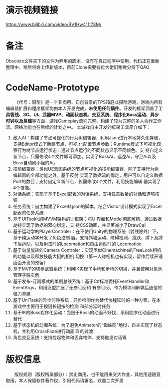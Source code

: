 # 演示视频链接
https://www.bilibili.com/video/BV1Hw411t78M/
# 备注
Obsolete文件夹下的文件为弃用的脚本，没有在真正程序中使用，代码正在重新整理中，稍后将会上传新版本，目前Clone需要各位大佬们稍微分辨下QAQ
# CodeName-Prototype
&emsp;&emsp;《代号：原型》是一个非商用、自创背景的TPS箱庭式探险游戏，游戏内所有编辑器扩展和程序框架均由本人开发完成，**未使用任何插件**。开发的框架涵盖了**工具管线、3C、UI、武器MVP、动画状态机、交互系统、程序化Boss运动、异步时钟以及基建**等方面，游戏Gameplay流程完整、构建了较为完整的多人协作工作流。网络功能也在后续的计划之中。
本游戏自主开发的框架工具简介如下：
1. 敌人AI：构建了节点可视化的行为树编辑器，利用Json进行本地持久化存储，支持Editor模式下新建节点，可视
化配置节点参数；Runtime模式下可视化观察行为树节点运行状态：通过节点运行的不同状态显示不同颜色。支
持自定义新节点，只需修改4个文件即可添加。实现了BossAi，巡逻Ai，守卫Ai以及Boss自动刷小怪的Ai。
2. 技能编辑器：类似UE蓝图系统的节点可视化的技能编辑器，除了支持行为树编辑器的全部功能之外，基于反射
实现了数据流的绑定，用户可以自定义数据Port的数目；支持自定义新节点，仅需修改4个文件。利用技能编辑
器实现了4个技能。
3. 对话系统：实现了基于Excel配表的对话系统，支持任意数量的对话和选项按钮
4. 任务系统：自主构建了Excel转json的脚本，结合Visitor设计模式实现了Excel配表的任务系统
5. 基于UITookit的MVVM架构的UI框架：将UI界面和Model彻底解耦，通过数据劫持实现了数据的双向绑定，支
持CSS动画，并显著减小了DrawCall
6. 基于运动学的PlayerControler：在不使用Unity的物理系统（射线除外）下，基于纯运动学开发了角色控制
器。支持斜坡运动、障碍检测、跳跃、蹲下及蹲下后运动，以及射击时的Locomotion和自由运动时的
Locomotion
7. 基于向量旋转的Camera Controler：实现类似Cinemachine的FreeLook相机的功能以及释放技能大招的相机
切换（第一人称相机也有实现，留作后续开镜画面开发的预留）
8. 基于MVP的切枪武器系统：利用IK实现了手枪和步枪的切换，并且使用对象池管理子弹实例
9. 基于发布-订阅模式的单例总线系统：基于C#标准委托EventHandler和EventArgs，利用泛型扩展了无参订阅和
有参订阅，作为模块间解耦后通信的强力基建
10. 基于UniTask的异步时钟系统：异步检测作为替代协程延时的一种方案，在本游戏中主要用于按键长短按的检测
和部分延时任务
11. 基于IK的Boss程序化运动：受限于Boss的动画不好找，采用程序化动画进行替代
12. 基于状态机的动画系统：为了避免Animator的“蜘蛛网”地狱，自主实现了状态机，并利用CrossFade进行动画间
的过渡
13. 角色交互系统：支持捡起物体和丢弃物体、支持触发对话等
# 版权信息
&emsp;&emsp;版权规则（版权所属部分）：禁止商用，也不能用来交大作业，其他用途随意取用，本人保留软件著作权，引用代码请署名，欢迎二次开发

